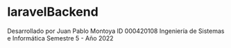 # laravelBackend

Desarrollado por Juan Pablo Montoya
ID 000420108
Ingeniería de Sistemas e Informática
Semestre 5 - Año 2022
